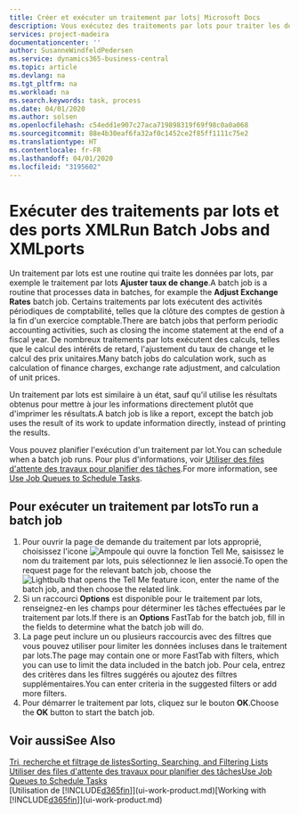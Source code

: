 ```yaml
---
title: Créer et exécuter un traitement par lots| Microsoft Docs
description: Vous exécutez des traitements par lots pour traiter les données et mettre à jour les informations, par exemple, pour élaborer des activités périodiques de comptabilité, ou effectuer des calculs.
services: project-madeira
documentationcenter: ''
author: SusanneWindfeldPedersen
ms.service: dynamics365-business-central
ms.topic: article
ms.devlang: na
ms.tgt_pltfrm: na
ms.workload: na
ms.search.keywords: task, process
ms.date: 04/01/2020
ms.author: solsen
ms.openlocfilehash: c54edd1e907c27aca719898319f69f98c0a0a068
ms.sourcegitcommit: 88e4b30eaf6fa32af0c1452ce2f85ff1111c75e2
ms.translationtype: HT
ms.contentlocale: fr-FR
ms.lasthandoff: 04/01/2020
ms.locfileid: "3195602"
---
```

# <a name="run-batch-jobs-and-xmlports"></a><span data-ttu-id="ebab3-103">Exécuter des traitements par lots et des ports XML</span><span class="sxs-lookup"><span data-stu-id="ebab3-103">Run Batch Jobs and XMLports</span></span>
<span data-ttu-id="ebab3-104">Un traitement par lots est une routine qui traite les données par lots, par exemple le traitement par lots **Ajuster taux de change**.</span><span class="sxs-lookup"><span data-stu-id="ebab3-104">A batch job is a routine that processes data in batches, for example the **Adjust Exchange Rates** batch job.</span></span> <span data-ttu-id="ebab3-105">Certains traitements par lots exécutent des activités périodiques de comptabilité, telles que la clôture des comptes de gestion à la fin d'un exercice comptable.</span><span class="sxs-lookup"><span data-stu-id="ebab3-105">There are batch jobs that perform periodic accounting activities, such as closing the income statement at the end of a fiscal year.</span></span> <span data-ttu-id="ebab3-106">De nombreux traitements par lots exécutent des calculs, telles que le calcul des intérêts de retard, l'ajustement du taux de change et le calcul des prix unitaires.</span><span class="sxs-lookup"><span data-stu-id="ebab3-106">Many batch jobs do calculation work, such as calculation of finance charges, exchange rate adjustment, and calculation of unit prices.</span></span>

<span data-ttu-id="ebab3-107">Un traitement par lots est similaire à un état, sauf qu'il utilise les résultats obtenus pour mettre à jour les informations directement plutôt que d'imprimer les résultats.</span><span class="sxs-lookup"><span data-stu-id="ebab3-107">A batch job is like a report, except the batch job uses the result of its work to update information directly, instead of printing the results.</span></span>

<span data-ttu-id="ebab3-108">Vous pouvez planifier l'exécution d'un traitement par lot.</span><span class="sxs-lookup"><span data-stu-id="ebab3-108">You can schedule when a batch job runs.</span></span> <span data-ttu-id="ebab3-109">Pour plus d'informations, voir [Utiliser des files d'attente des travaux pour planifier des tâches](admin-job-queues-schedule-tasks.md).</span><span class="sxs-lookup"><span data-stu-id="ebab3-109">For more information, see [Use Job Queues to Schedule Tasks](admin-job-queues-schedule-tasks.md).</span></span>

## <a name="to-run-a-batch-job"></a><span data-ttu-id="ebab3-110">Pour exécuter un traitement par lots</span><span class="sxs-lookup"><span data-stu-id="ebab3-110">To run a batch job</span></span>
1. <span data-ttu-id="ebab3-111">Pour ouvrir la page de demande du traitement par lots approprié, choisissez l'icone ![Ampoule qui ouvre la fonction Tell Me](media/ui-search/search_small.png "Dites-moi ce que vous voulez faire"), saisissez le nom du traitement par lots, puis sélectionnez le lien associé.</span><span class="sxs-lookup"><span data-stu-id="ebab3-111">To open the request page for the relevant batch job, choose the ![Lightbulb that opens the Tell Me feature](media/ui-search/search_small.png "Tell me what you want to do") icon, enter the name of the batch job, and then choose the related link.</span></span>
2. <span data-ttu-id="ebab3-112">Si un raccourci **Options** est disponible pour le traitement par lots, renseignez-en les champs pour déterminer les tâches effectuées par le traitement par lots.</span><span class="sxs-lookup"><span data-stu-id="ebab3-112">If there is an **Options** FastTab for the batch job, fill in the fields to determine what the batch job will do.</span></span>
3. <span data-ttu-id="ebab3-113">La page peut inclure un ou plusieurs raccourcis avec des filtres que vous pouvez utiliser pour limiter les données incluses dans le traitement par lots.</span><span class="sxs-lookup"><span data-stu-id="ebab3-113">The page may contain one or more FastTab with filters, which you can use to limit the data included in the batch job.</span></span> <span data-ttu-id="ebab3-114">Pour cela, entrez des critères dans les filtres suggérés ou ajoutez des filtres supplémentaires.</span><span class="sxs-lookup"><span data-stu-id="ebab3-114">You can enter criteria in the suggested filters or add more filters.</span></span>
4. <span data-ttu-id="ebab3-115">Pour démarrer le traitement par lots, cliquez sur le bouton **OK**.</span><span class="sxs-lookup"><span data-stu-id="ebab3-115">Choose the **OK** button to start the batch job.</span></span>

## <a name="see-also"></a><span data-ttu-id="ebab3-116">Voir aussi</span><span class="sxs-lookup"><span data-stu-id="ebab3-116">See Also</span></span>
[<span data-ttu-id="ebab3-117">Tri, recherche et filtrage de listes</span><span class="sxs-lookup"><span data-stu-id="ebab3-117">Sorting, Searching, and Filtering Lists</span></span>](ui-enter-criteria-filters.md)  
[<span data-ttu-id="ebab3-118">Utiliser des files d'attente des travaux pour planifier des tâches</span><span class="sxs-lookup"><span data-stu-id="ebab3-118">Use Job Queues to Schedule Tasks</span></span>](admin-job-queues-schedule-tasks.md)  
<span data-ttu-id="ebab3-119">[Utilisation de [!INCLUDE[d365fin](includes/d365fin_md.md)]](ui-work-product.md)</span><span class="sxs-lookup"><span data-stu-id="ebab3-119">[Working with [!INCLUDE[d365fin](includes/d365fin_md.md)]](ui-work-product.md)</span></span>
